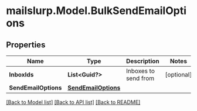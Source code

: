 # mailslurp.Model.BulkSendEmailOptions
## Properties

Name | Type | Description | Notes
------------ | ------------- | ------------- | -------------
**InboxIds** | **List&lt;Guid?&gt;** | Inboxes to send from | [optional] 
**SendEmailOptions** | [**SendEmailOptions**](SendEmailOptions.md) |  | 

[[Back to Model list]](../README.md#documentation-for-models) [[Back to API list]](../README.md#documentation-for-api-endpoints) [[Back to README]](../README.md)

